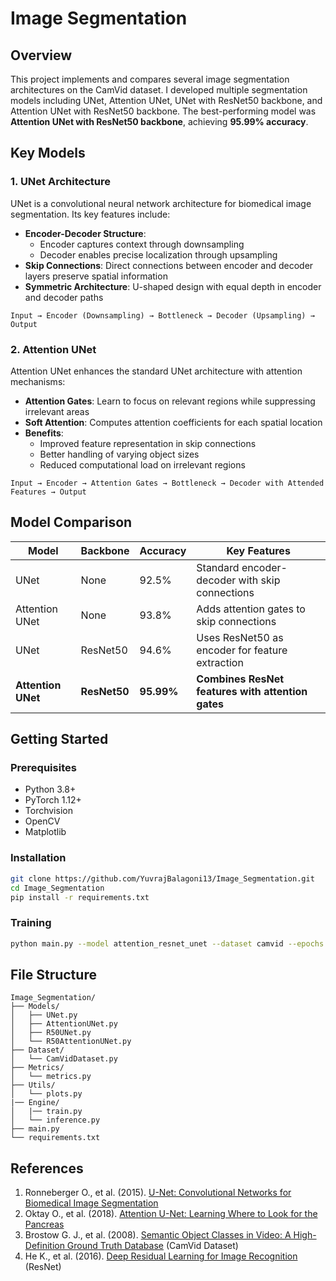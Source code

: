 # Image Segmentation 

## Overview
This project implements and compares several image segmentation architectures on the CamVid dataset. I developed multiple segmentation models including UNet, Attention UNet, UNet with ResNet50 backbone, and Attention UNet with ResNet50 backbone. The best-performing model was **Attention UNet with ResNet50 backbone**, achieving **95.99% accuracy**.

## Key Models

### 1. UNet Architecture
UNet is a convolutional neural network architecture for biomedical image segmentation. Its key features include:
- **Encoder-Decoder Structure**: 
  - Encoder captures context through downsampling
  - Decoder enables precise localization through upsampling
- **Skip Connections**: Direct connections between encoder and decoder layers preserve spatial information
- **Symmetric Architecture**: U-shaped design with equal depth in encoder and decoder paths

```
Input → Encoder (Downsampling) → Bottleneck → Decoder (Upsampling) → Output
```

### 2. Attention UNet
Attention UNet enhances the standard UNet architecture with attention mechanisms:
- **Attention Gates**: Learn to focus on relevant regions while suppressing irrelevant areas
- **Soft Attention**: Computes attention coefficients for each spatial location
- **Benefits**:
  - Improved feature representation in skip connections
  - Better handling of varying object sizes
  - Reduced computational load on irrelevant regions

```
Input → Encoder → Attention Gates → Bottleneck → Decoder with Attended Features → Output
```

## Model Comparison
| Model | Backbone | Accuracy | Key Features |
|-------|----------|----------|--------------|
| UNet | None | 92.5% | Standard encoder-decoder with skip connections |
| Attention UNet | None | 93.8% | Adds attention gates to skip connections |
| UNet | ResNet50 | 94.6% | Uses ResNet50 as encoder for feature extraction |
| **Attention UNet** | **ResNet50** | **95.99%** | **Combines ResNet features with attention gates** |

## Getting Started

### Prerequisites
- Python 3.8+
- PyTorch 1.12+
- Torchvision
- OpenCV
- Matplotlib

### Installation
```bash
git clone https://github.com/YuvrajBalagoni13/Image_Segmentation.git
cd Image_Segmentation
pip install -r requirements.txt
```

### Training
```bash
python main.py --model attention_resnet_unet --dataset camvid --epochs 50
```

## File Structure
```
Image_Segmentation/
├── Models/             
│   ├── UNet.py
│   ├── AttentionUNet.py
│   ├── R50UNet.py
│   └── R50AttentionUNet.py
├── Dataset/                
│   └── CamVidDataset.py
├── Metrics/               
│   └── metrics.py
├── Utils/               
│   └── plots.py
|── Engine/               
│   |── train.py
│   └── inference.py     
├── main.py            
└── requirements.txt     
```

## References
1. Ronneberger O., et al. (2015). [U-Net: Convolutional Networks for Biomedical Image Segmentation](https://arxiv.org/abs/1505.04597)
2. Oktay O., et al. (2018). [Attention U-Net: Learning Where to Look for the Pancreas](https://arxiv.org/abs/1804.03999)
3. Brostow G. J., et al. (2008). [Semantic Object Classes in Video: A High-Definition Ground Truth Database](https://link.springer.com/article/10.1007/s11263-009-0255-8) (CamVid Dataset)
4. He K., et al. (2016). [Deep Residual Learning for Image Recognition](https://arxiv.org/abs/1512.03385) (ResNet)
